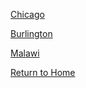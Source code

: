 [Chicago](https://github.com/Ian8VT/Ian8VT.github.io/blob/master/QGIS/Lab%201/chicago_lab.md)

[Burlington](https://github.com/Ian8VT/Ian8VT.github.io/blob/master/QGIS/Lab%202/burlington_lab.md)

[Malawi](QGIS/Lab_8/index.md)

[Return to Home](https://github.com/Ian8VT/Ian8VT.github.io/blob/master/index.md)
